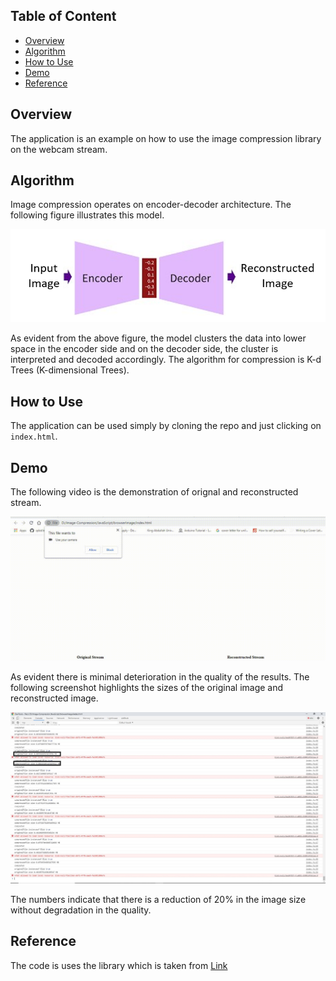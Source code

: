 ## Table of Content
- [Overview](#overview)
- [Algorithm](#algorithm)
- [How to Use](#how-to-use)
- [Demo](#demo)
- [Reference](#reference)


## Overview
The application is an example on how to use the image compression library on the webcam stream. 

## Algorithm
Image compression operates on encoder-decoder architecture. The following figure illustrates this model.

![Encoder Decorder](./images/encoderDecorder.png)

As evident from the above figure, the model clusters the data into lower space in the encoder side and on the decoder side, the cluster is interpreted and decoded accordingly. The algorithm for compression is K-d Trees (K-dimensional Trees). 

## How to Use
The application can be used simply by cloning the repo and just clicking on `index.html`.

## Demo
The following video is the demonstration of orignal and reconstructed stream. 

![Demo Video](./images/Demo.gif)

As evident there is minimal deterioration in the quality of the results. The following screenshot highlights the sizes of the original image and reconstructed image.

![Screen Shot](./images/sizeImage.JPG)

The numbers indicate that there is a reduction of 20% in the image size without degradation in the quality.

## Reference
The code is uses the library which is taken from [Link](https://github.com/Donaldcwl/browser-image-compression#readme)
